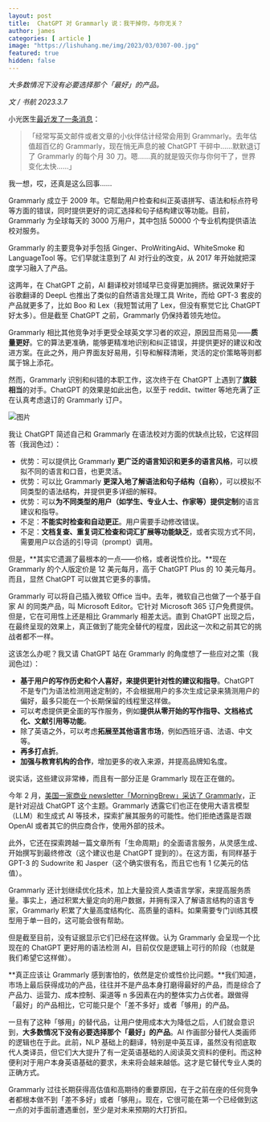 ```yaml
---
layout: post
title:  ChatGPT 对 Grammarly 说：我干掉你，与你无关？
author: james
categories: [ article ]
image: "https://lishuhang.me/img/2023/03/0307-00.jpg"
featured: true
hidden: false
---
```




*大多数情况下没有必要选择那个「最好」的产品。*



*文 / 书航 2023.3.7*

小光医生[最近发了一条消息](https://mp.weixin.qq.com/s?__biz=Mzg5MjIyMDg0MA==&mid=2247485475&idx=1&sn=10fad3772b72ccaf801752d5ad60e769&scene=21#wechat_redirect)：

> 「经常写英文邮件或者文章的小伙伴估计经常会用到 Grammarly。去年估值超百亿的 Grammarly，现在悄无声息的被 ChatGPT 干碎中……默默退订了 Grammarly 的每个月 30 刀。嗯……真的就是毁灭你与你何干了，世界变化太快……」

我一想，哎，还真是这么回事……

Grammarly 成立于 2009 年。它帮助用户检查和纠正英语拼写、语法和标点符号等方面的错误，同时提供更好的词汇选择和句子结构建议等功能。目前，Grammarly 为全球每天的 3000 万用户，其中包括 50000 个专业机构提供语法校对服务。

Grammarly 的主要竞争对手包括 Ginger、ProWritingAid、WhiteSmoke 和 LanguageTool 等。它们早就注意到了 AI 对行业的改变，从 2017 年开始就把深度学习融入了产品。

这两年，在 ChatGPT 之前，AI 翻译校对领域早已变得更加拥挤。据说效果好于谷歌翻译的 DeepL 也推出了类似的自然语言处理工具 Write，而给 GPT-3 套皮的产品就更多了，比如 Boo 和 Lex（我短暂试用了 Lex，但没有察觉它比 ChatGPT 好太多）。但是截至 ChatGPT 之前，Grammarly 仍保持着领先地位。

Grammarly 相比其他竞争对手更受全球英文学习者的欢迎，原因显而易见——**质量更好**。它的算法更准确，能够更精准地识别和纠正错误，并提供更好的建议和改进方案。在此之外，用户界面友好易用，引导和解释清晰，灵活的定价策略等则都属于锦上添花。

然而，Grammarly 识别和纠错的本职工作，这次终于在 ChatGPT 上遇到了**旗鼓相当**的对手。ChatGPT 的效果是如此出色，以至于 reddit、twitter 等地充满了正在认真考虑退订的 Grammarly 订户。

![图片](https://lishuhang.me/img/2023/03/0307-01.jpg)

我让 ChatGPT 简述自己和 Grammarly 在语法校对方面的优缺点比较，它这样回答（我润色过）：

- 优势：可以提供比 Grammarly **更广泛的语言知识和更多的语言风格**，可以模拟不同的语言和口音，也更灵活。
- 优势：可以比 Grammarly **更深入地了解语法和句子结构（自称）**，可以模拟不同类型的语法结构，并提供更多详细的解释。
- 优势：可以**为不同类型的用户（如学生、专业人士、作家等）提供定制**的语言建议和指导。
- 不足：**不能实时检查和自动更正**。用户需要手动修改错误。
- 不足：**文档复查、重复词汇检查和词汇扩展等功能缺乏**，或者实现方式不同，需要用户以合适的引导词（prompt）调用。

但是，**其实它遗漏了最根本的一点——价格，或者说性价比。**现在 Grammarly 的个人版定价是 12 美元每月，高于 ChatGPT Plus 的 10 美元每月。而且，显然 ChatGPT 可以做其它更多的事情。

Grammarly 可以将自己插入微软 Office 当中。去年，微软自己也做了一个基于自家 AI 的同类产品，叫 Microsoft Editor。它针对 Microsoft 365 订户免费提供。但是，它在可用性上还是相比 Grammarly 相差太远。直到 ChatGPT 出现之后，在最终呈现的效果上，真正做到了能完全替代的程度，因此这一次和之前其它的挑战者都不一样。

这该怎么办呢？我又请 ChatGPT 站在 Grammarly 的角度想了一些应对之策（我润色过）：

- **基于用户的写作历史和个人喜好，来提供更针对性的建议和指导**。ChatGPT 不是专门为语法检测用途定制的，不会根据用户的多次生成记录来猜测用户的偏好，最多只能在一个长期保留的线程里这样做。
- 可以考虑提供更全面的写作服务，例如**提供从零开始的写作指导、文档格式化、文献引用等功能**。
- 除了英语之外，可以考虑**拓展至其他语言市场**，例如西班牙语、法语、中文等。
- **再多打点折**。
- **加强与教育机构的合作**，增加更多的收入来源，并提高品牌知名度。

说实话，这些建议非常棒，而且有一部分正是 Grammarly 现在正在做的。

今年 2 月，[美国一家商业 newsletter「MorningBrew」采访了 Grammarly](https://www.emergingtechbrew.com/stories/2023/02/09/grammarly-s-plans-for-the-generative-ai-boom)，正是针对迎战 ChatGPT 这个主题。Grammarly 透露它们也正在使用大语言模型（LLM）和生成式 AI 等技术，探索扩展其服务的可能性。他们拒绝透露是否跟 OpenAI 或者其它的供应商合作，使用外部的技术。

此外，它还在探索跨越一篇文章所有「生命周期」的全面语言服务，从灵感生成、开始撰写到最终修改（这个建议也是 ChatGPT 提到的）。在这方面，有同样基于 GPT-3 的 Sudowrite 和 Jasper（这个确实很有名，而且它也有 1 亿美元的估值）。

Grammarly 还计划继续优化技术，加上大量投资人类语言学家，来提高服务质量。事实上，通过积累大量定向的用户数据，并拥有深入了解语言结构的语言专家，Grammarly 积累了大量高度结构化、高质量的语料。如果需要专门训练其模型用于单一目的，这可能会很有帮助。

但是截至目前，没有证据显示它们已经在这样做。认为 Grammarly 会呈现一个比现在的 ChatGPT 更好用的语法检测 AI，目前仅仅是逻辑上可行的阶段（也就是我们希望它这样做）。

**真正应该让 Grammarly 感到害怕的，依然是定价或性价比问题。**我们知道，市场上最后获得成功的产品，往往并不是产品本身打磨得最好的产品，而是综合了产品力、运营力、成本控制、渠道等 n 多因素在内的整体实力占优者。跟做得「最好」的产品相比，它可能只是个「差不多好」或者「够用」的产品。

一旦有了这种「够用」的替代品，让用户使用成本大为降低之后，人们就会意识到，**大多数情况下没有必要选择那个「最好」的产品**。AI 作画部分替代人类画师的逻辑也在于此。此前，NLP 基础上的翻译，特别是中英互译，虽然没有彻底取代人类译员，但它们大大提升了有一定英语基础的人阅读英文资料的便利。而这种便利对于用户本身英语基础的要求，未来将会越来越低。这才是它替代专业人类的正确方式。

Grammarly 过往长期获得高估值和高期待的重要原因，在于之前在座的任何竞争者都根本做不到「差不多好」或者「够用」。现在，它很可能在第一个已经做到这一点的对手面前遭遇重创，至少是对未来预期的大打折扣。